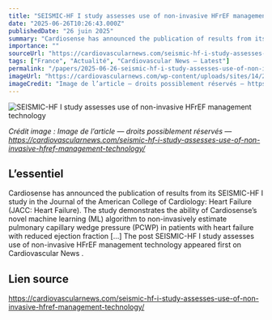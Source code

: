 ```yaml
---
title: "SEISMIC-HF I study assesses use of non-invasive HFrEF management technology"
date: "2025-06-26T10:26:43.000Z"
publishedDate: "26 juin 2025"
summary: "Cardiosense has announced the publication of results from its SEISMIC-HF I study in the Journal of the American College of Cardiology: Heart Failure (JACC: Heart Failure). The study demonstrates the ability of Cardiosense&#8217;s novel machine learning (ML) algorithm to non-invasively estimate pulmonary capillary wedge pressure (PCWP) in patients with heart failure with reduced ejection fraction [&#8230;] The post SEISMIC-HF I study assesses use of non-invasive HFrEF management technology appeared first on Cardiovascular News ."
importance: ""
sourceUrl: "https://cardiovascularnews.com/seismic-hf-i-study-assesses-use-of-non-invasive-hfref-management-technology/"
tags: ["France", "Actualité", "Cardiovascular News — Latest"]
permalink: "/papers/2025-06-26-seismic-hf-i-study-assesses-use-of-non-invasive-hfref-management-technology"
imageUrl: "https://cardiovascularnews.com/wp-content/uploads/sites/14/2024/07/admin-ajax.jpg"
imageCredit: "Image de l’article — droits possiblement réservés — https://cardiovascularnews.com/seismic-hf-i-study-assesses-use-of-non-invasive-hfref-management-technology/"
---
```


![SEISMIC-HF I study assesses use of non-invasive HFrEF management technology](https://cardiovascularnews.com/wp-content/uploads/sites/14/2024/07/admin-ajax.jpg)

*Crédit image : Image de l’article — droits possiblement réservés — https://cardiovascularnews.com/seismic-hf-i-study-assesses-use-of-non-invasive-hfref-management-technology/*

## L’essentiel

Cardiosense has announced the publication of results from its SEISMIC-HF I study in the Journal of the American College of Cardiology: Heart Failure (JACC: Heart Failure). The study demonstrates the ability of Cardiosense&#8217;s novel machine learning (ML) algorithm to non-invasively estimate pulmonary capillary wedge pressure (PCWP) in patients with heart failure with reduced ejection fraction [&#8230;] The post SEISMIC-HF I study assesses use of non-invasive HFrEF management technology appeared first on Cardiovascular News .

## Lien source

https://cardiovascularnews.com/seismic-hf-i-study-assesses-use-of-non-invasive-hfref-management-technology/
